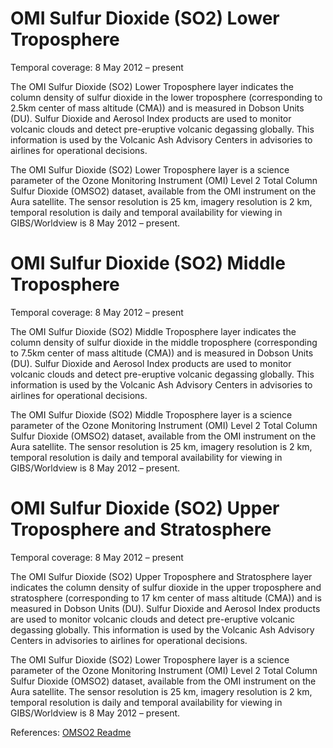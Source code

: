 # OMI Sulfur Dioxide (SO2) Lower Troposphere
Temporal coverage: 8 May 2012 – present

The OMI Sulfur Dioxide (SO2) Lower Troposphere layer indicates the column density of  sulfur dioxide in the lower troposphere (corresponding to 2.5km center of mass altitude (CMA)) and is measured in Dobson Units (DU). Sulfur Dioxide and Aerosol Index products are used to monitor volcanic clouds and detect pre-eruptive volcanic degassing globally. This information is used by the Volcanic Ash Advisory Centers in advisories to airlines for operational decisions.

The OMI Sulfur Dioxide (SO2) Lower Troposphere layer is a science parameter of the Ozone Monitoring Instrument (OMI) Level 2 Total Column Sulfur Dioxide (OMSO2) dataset, available from the OMI instrument on the Aura satellite. The sensor resolution is 25 km, imagery resolution is 2 km, temporal resolution is daily and temporal availability for viewing in GIBS/Worldview is 8 May 2012 – present.

# OMI Sulfur Dioxide (SO2) Middle Troposphere
Temporal coverage: 8 May 2012 – present

The OMI Sulfur Dioxide (SO2) Middle Troposphere layer indicates the column density of sulfur dioxide in the middle troposphere (corresponding to 7.5km center of mass altitude (CMA)) and is measured in Dobson Units (DU). Sulfur Dioxide and Aerosol Index products are used to monitor volcanic clouds and detect pre-eruptive volcanic degassing globally. This information is used by the Volcanic Ash Advisory Centers in advisories to airlines for operational decisions.

The OMI Sulfur Dioxide (SO2) Middle Troposphere layer is a science parameter of the Ozone Monitoring Instrument (OMI) Level 2 Total Column Sulfur Dioxide (OMSO2) dataset, available from the OMI instrument on the Aura satellite. The sensor resolution is 25 km, imagery resolution is 2 km, temporal resolution is daily and temporal availability for viewing in GIBS/Worldview is 8 May 2012 – present.

# OMI Sulfur Dioxide (SO2) Upper Troposphere and Stratosphere
Temporal coverage: 8 May 2012 – present

The OMI Sulfur Dioxide (SO2) Upper Troposphere and Stratosphere layer indicates the column density of sulfur dioxide in the upper troposphere and stratosphere (corresponding to 17 km center of mass altitude (CMA)) and is measured in Dobson Units (DU). Sulfur Dioxide and Aerosol Index products are used to monitor volcanic clouds and detect pre-eruptive volcanic degassing globally. This information is used by the Volcanic Ash Advisory Centers in advisories to airlines for operational decisions.

The OMI Sulfur Dioxide (SO2) Lower Troposphere layer is a science parameter of the Ozone Monitoring Instrument (OMI) Level 2 Total Column Sulfur Dioxide (OMSO2) dataset, available from the OMI instrument on the Aura satellite. The sensor resolution is 25 km, imagery resolution is 2 km, temporal resolution is daily and temporal availability for viewing in GIBS/Worldview is 8 May 2012 – present.

References: [OMSO2 Readme](http://so2.gsfc.nasa.gov/Documentation/OMSO2Readme_V120_20140926.htm)
